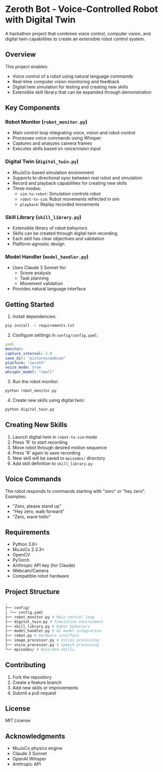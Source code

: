 # Zeroth Bot - Voice-Controlled Robot with Digital Twin

A hackathon project that combines voice control, computer vision, and digital twin capabilities to create an extensible robot control system.

## Overview

This project enables:

- Voice control of a robot using natural language commands
- Real-time computer vision monitoring and feedback
- Digital twin simulation for testing and creating new skills
- Extensible skill library that can be expanded through demonstration

## Key Components

### Robot Monitor (`robot_monitor.py`)
- Main control loop integrating voice, vision and robot control
- Processes voice commands using Whisper
- Captures and analyzes camera frames
- Executes skills based on voice/vision input

### Digital Twin (`digital_twin.py`) 
- MuJoCo-based simulation environment
- Supports bi-directional sync between real robot and simulation
- Record and playback capabilities for creating new skills
- Three modes:
  - `sim-to-robot`: Simulation controls robot
  - `robot-to-sim`: Robot movements reflected in sim
  - `playback`: Replay recorded movements

### Skill Library (`skill_library.py`)
- Extensible library of robot behaviors
- Skills can be created through digital twin recording
- Each skill has clear objectives and validation
- Platform-agnostic design

### Model Handler (`model_handler.py`)
- Uses Claude 3 Sonnet for:
  - Scene analysis
  - Task planning
  - Movement validation
- Provides natural language interface

## Getting Started

1. Install dependencies:
```bash
pip install -r requirements.txt
```
2. Configure settings in `config/config.yaml`:
```yaml
yaml
monitor:
capture_interval: 5.0
save_dir: "pictures/webcam"
platform: "zeroth"
voice_mode: true
whisper_model: "small"
```
3. Run the robot monitor:
```bash
python robot_monitor.py
```

4. Create new skills using digital twin:
```bash
python digital_twin.py
```


## Creating New Skills

1. Launch digital twin in `robot-to-sim` mode
2. Press 'R' to start recording
3. Move robot through desired motion sequence
4. Press 'R' again to save recording
5. New skill will be saved to `episodes/` directory
6. Add skill definition to `skill_library.py`

## Voice Commands

The robot responds to commands starting with "zero" or "hey zero". Examples:

- "Zero, please stand up"
- "Hey zero, walk forward"
- "Zero, wave hello"

## Requirements

- Python 3.8+
- MuJoCo 2.3.3+
- OpenCV
- PyTorch
- Anthropic API key (for Claude)
- Webcam/Camera
- Compatible robot hardware

## Project Structure

```bash
.
├── config/
│ └── config.yaml
├── robot_monitor.py # Main control loop
├── digital_twin.py # Simulation environment
├── skill_library.py # Robot behaviors
├── model_handler.py # AI model integration
├── robot.py # Hardware interface
├── image_processor.py # Vision processing
├── voice_processor.py # Speech processing
└── episodes/ # Recorded skills
```

## Contributing

1. Fork the repository
2. Create a feature branch
3. Add new skills or improvements
4. Submit a pull request

## License

MIT License

## Acknowledgments

- MuJoCo physics engine
- Claude 3 Sonnet
- OpenAI Whisper
- Anthropic API


